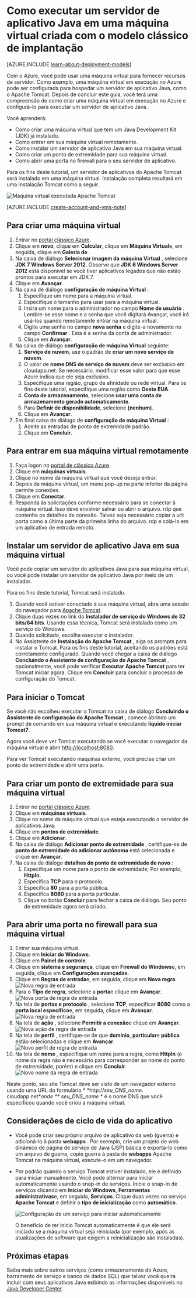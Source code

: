 <properties
    pageTitle="Tomcat em uma máquina virtual | Microsoft Azure"
    description="Este tutorial usa recursos criados com o modelo clássico de implantação e mostra como criar uma máquina Virtual do Windows e configurá-lo para executar o servidor de aplicativos do Apache Tomcat."
    services="virtual-machines-windows"
    documentationCenter="java"
    authors="rmcmurray"
    manager="wpickett"
    editor=""
    tags="azure-service-management" />

<tags
    ms.service="virtual-machines-windows"
    ms.workload="web"
    ms.tgt_pltfrm="vm-windows"
    ms.devlang="Java"
    ms.topic="article"
    ms.date="08/11/2016"
    ms.author="robmcm"/>

# <a name="how-to-run-a-java-application-server-on-a-virtual-machine-created-with-the-classic-deployment-model"></a>Como executar um servidor de aplicativo Java em uma máquina virtual criada com o modelo clássico de implantação

[AZURE.INCLUDE [learn-about-deployment-models](../../includes/learn-about-deployment-models-classic-include.md)]


Com o Azure, você pode usar uma máquina virtual para fornecer recursos de servidor. Como exemplo, uma máquina virtual em execução no Azure pode ser configurada para hospedar um servidor de aplicativo Java, como o Apache Tomcat. Depois de concluir este guia, você terá uma compreensão de como criar uma máquina virtual em execução no Azure e configurá-lo para executar um servidor de aplicativo Java.

Você aprenderá:

* Como criar uma máquina virtual que tem um Java Development Kit (JDK) já instalado.
* Como entrar em sua máquina virtual remotamente.
* Como instalar um servidor de aplicativo Java em sua máquina virtual.
* Como criar um ponto de extremidade para sua máquina virtual.
* Como abrir uma porta no firewall para o seu servidor de aplicativo.

Para os fins deste tutorial, um servidor de aplicativos do Apache Tomcat será instalado em uma máquina virtual. Instalação completa resultará em uma instalação Tomcat como a seguir.

![Máquina virtual executada Apache Tomcat][virtual_machine_tomcat]

[AZURE.INCLUDE [create-account-and-vms-note](../../includes/create-account-and-vms-note.md)]

## <a name="to-create-a-virtual-machine"></a>Para criar uma máquina virtual

1. Entrar no [portal clássico Azure](https://manage.windowsazure.com).
2. Clique em **novo**, clique em **Calcular**, clique em **Máquina Virtual**e, em seguida, clique em **Galeria de**.
3. Na caixa de diálogo **Selecionar imagem da máquina Virtual** , selecione **JDK 7 Windows Server 2012**.
Observe que **JDK 6 Windows Server 2012** está disponível se você tiver aplicativos legados que não estão prontos para executar em JDK 7.
4. Clique em **Avançar**.
5. Na caixa de diálogo **configuração de máquina Virtual** :
    1. Especifique um nome para a máquina virtual.
    2. Especifique o tamanho para usar para a máquina virtual.
    3. Insira um nome para o administrador no campo **Nome de usuário** . Lembre-se esse nome e a senha que você digitará Avançar, você irá usá-los quando remotamente entrar na máquina virtual.
    4. Digite uma senha no campo **nova senha** e digite-a novamente no campo **Confirmar** . Esta é a senha da conta de administrador.
    5. Clique em **Avançar**.
6. Na caixa de diálogo **configuração de máquina Virtual** seguinte:
    1. **Serviço de nuvem**, use o padrão de **criar um novo serviço de nuvem**.
    2. O valor de **nome DNS de serviço de nuvem** deve ser exclusivo em cloudapp.net. Se necessário, modificar esse valor para que esse Azure indica que ele seja exclusivo.
    2. Especifique uma região, grupo de afinidade ou rede virtual. Para os fins deste tutorial, especifique uma região como **Oeste EUA**.
    2. **Conta de armazenamento**, selecione **usar uma conta de armazenamento gerado automaticamente**.
    3. Para **Definir de disponibilidade**, selecione **(nenhum)**.
    4. Clique em **Avançar**.
7. Em final caixa de diálogo de **configuração de máquina Virtual** :
    1. Aceite as entradas de ponto de extremidade padrão.
    2. Clique em **Concluir**.

## <a name="to-remotely-sign-in-to-your-virtual-machine"></a>Para entrar em sua máquina virtual remotamente

1. Faça logon no [portal de clássico Azure](https://manage.windowsazure.com).
2. Clique em **máquinas virtuais**.
3. Clique no nome da máquina virtual que você deseja entrar.
4. Depois da máquina virtual, um menu pop-up na parte inferior da página permite conexões.
5. Clique em **Conectar**.
6. Responda às solicitações conforme necessário para se conectar à máquina virtual. Isso deve envolver salvar ou abrir o arquivo. rdp que contenha os detalhes de conexão. Talvez seja necessário copiar a url: porta como a última parte da primeira linha do arquivo. rdp e colá-lo em um aplicativo de entrada remoto.

## <a name="to-install-a-java-application-server-on-your-virtual-machine"></a>Instalar um servidor de aplicativo Java em sua máquina virtual

Você pode copiar um servidor de aplicativos Java para sua máquina virtual, ou você pode instalar um servidor de aplicativo Java por meio de um instalador.

Para os fins deste tutorial, Tomcat será instalado.

1. Quando você estiver conectado à sua máquina virtual, abra uma sessão do navegador para [Apache Tomcat](http://tomcat.apache.org/download-70.cgi).
2. Clique duas vezes no link do **Instalador de serviço do Windows de 32 bits/64 bits**. Usando essa técnica, Tomcat será instalado como um serviço do Windows.
3. Quando solicitado, escolha executar o instalador.
4. No Assistente de **Instalação do Apache Tomcat** , siga os prompts para instalar o Tomcat. Para os fins deste tutorial, aceitando os padrões está corretamente configurado. Quando você chegar a caixa de diálogo **Concluindo o Assistente de configuração do Apache Tomcat** , opcionalmente, você pode verificar **Executar Apache Tomcat** para ter Tomcat iniciar agora. Clique em **Concluir** para concluir o processo de configuração do Tomcat.

## <a name="to-start-tomcat"></a>Para iniciar o Tomcat
Se você não escolheu executar o Tomcat na caixa de diálogo **Concluindo o Assistente de configuração do Apache Tomcat** , comece abrindo um prompt de comando em sua máquina virtual e executando **líquido iniciar Tomcat7**.

Agora você deve ver Tomcat executando se você executar o navegador da máquina virtual e abrir <http://localhost:8080>.

Para ver Tomcat executando máquinas externo, você precisa criar um ponto de extremidade e abrir uma porta.

## <a name="to-create-an-endpoint-for-your-virtual-machine"></a>Para criar um ponto de extremidade para sua máquina virtual
1. Entrar no [portal clássico Azure](https://manage.windowsazure.com).
2. Clique em **máquinas virtuais**.
3. Clique no nome da máquina virtual que esteja executando o servidor de aplicativos Java.
4. Clique em **pontos de extremidade**.
5. Clique em **Adicionar**.
6. Na caixa de diálogo **Adicionar ponto de extremidade** , certifique-se de **ponto de extremidade do adicionar autônoma** está selecionada e clique em **Avançar**.
7. Na caixa de diálogo **detalhes do ponto de extremidade de novo** :
    1. Especifique um nome para o ponto de extremidade; Por exemplo, **HttpIn**.
    2. Especifica **TCP** para o protocolo.
    3. Especifica **80** para a porta pública.
    4. Especifica **8080** para a porta particular.
    5. Clique no botão **Concluir** para fechar a caixa de diálogo. Seu ponto de extremidade agora será criado.

## <a name="to-open-a-port-in-the-firewall-for-your-virtual-machine"></a>Para abrir uma porta no firewall para sua máquina virtual
1. Entrar sua máquina virtual.
2. Clique em **Iniciar do Windows**.
3. Clique em **Painel de controle**.
4. Clique em **sistema e segurança**, clique em **Firewall do Windows**e, em seguida, clique em **Configurações avançadas**.
5. Clique em **Regras de entrada**e, em seguida, clique em **Nova regra**.
 ![Nova regra de entrada][NewIBRule]
6. Para o **Tipo de regra**, selecione a **porta**e clique em **Avançar**.
 ![Nova porta de regra de entrada][NewRulePort]
7. Na tela de **portas e protocolo** , selecione **TCP**, especificar **8080** como a **porta local específico**e, em seguida, clique em **Avançar**.
 ![Nova regra de entrada][NewRuleProtocol]
8. Na tela de **ação** , selecione **Permitir a conexão**e clique em **Avançar**.
 ![Nova ação de regra de entrada][NewRuleAction]
9. Na tela de **perfil** , certifique-se de que **domínio**, **particular**e **pública** estão selecionadas e clique em **Avançar**.
 ![Novo perfil de regra de entrada][NewRuleProfile]
10. Na tela de **nome** , especifique um nome para a regra, como **HttpIn** (o nome da regra não é necessário para corresponder ao nome do ponto de extremidade, porém) e clique em **Concluir**.  
 ![Novo nome da regra de entrada][NewRuleName]

Neste ponto, seu site Tomcat deve ser visto de um navegador externo usando uma URL do formulário * *http://*seu\_DNS\_nome*. cloudapp.net**onde ** *seu\_DNS\_nome** * é o nome DNS que você especificou quando você criou a máquina virtual.

## <a name="application-lifecycle-considerations"></a>Considerações de ciclo de vida do aplicativo
* Você pode criar seu próprio arquivo de aplicativo da web (guerra) e adicioná-lo à pasta **webapps** . Por exemplo, crie um projeto de web dinâmico de página de serviço de Java (JSP) básica e exportá-lo como um arquivo de guerra, copie guerra à pasta de **webapps** Apache Tomcat na máquina virtual, execute-o em um navegador.
* Por padrão quando o serviço Tomcat estiver instalado, ele é definido para iniciar manualmente. Você pode alternar para iniciar automaticamente usando o snap-in de serviços. Inicie o snap-in de serviços clicando em **Iniciar do Windows**, **Ferramentas administrativas**e, em seguida, **Serviços**. Clique duas vezes no serviço **Apache Tomcat** e definir o **tipo de inicialização** como **automático**.

    ![Configuração de um serviço para iniciar automaticamente][service_automatic_startup]

    O benefício de ter início Tomcat automaticamente é que ele será iniciado se a máquina virtual seja reiniciada (por exemplo, após as atualizações de software que exigem a reinicialização são instaladas).

## <a name="next-steps"></a>Próximas etapas
Saiba mais sobre outros serviços (como armazenamento do Azure, barramento de serviço e banco de dados SQL) que talvez você queira incluir com seus aplicativos Java exibindo as informações disponíveis no [Java Developer Center](https://azure.microsoft.com/develop/java/).

[virtual_machine_tomcat]: ./media/virtual-machines-windows-classic-java-run-tomcat-app-server/WA_VirtualMachineRunningApacheTomcat.png

[service_automatic_startup]: ./media/virtual-machines-windows-classic-java-run-tomcat-app-server/WA_TomcatServiceAutomaticStart.png









[NewIBRule]: ./media/virtual-machines-windows-classic-java-run-tomcat-app-server/NewInboundRule.png
[NewRulePort]: ./media/virtual-machines-windows-classic-java-run-tomcat-app-server/NewRulePort.png
[NewRuleProtocol]: ./media/virtual-machines-windows-classic-java-run-tomcat-app-server/NewRuleProtocol.png
[NewRuleAction]: ./media/virtual-machines-windows-classic-java-run-tomcat-app-server/NewRuleAction.png
[NewRuleName]: ./media/virtual-machines-windows-classic-java-run-tomcat-app-server/NewRuleName.png
[NewRuleProfile]: ./media/virtual-machines-windows-classic-java-run-tomcat-app-server/NewRuleProfile.png
